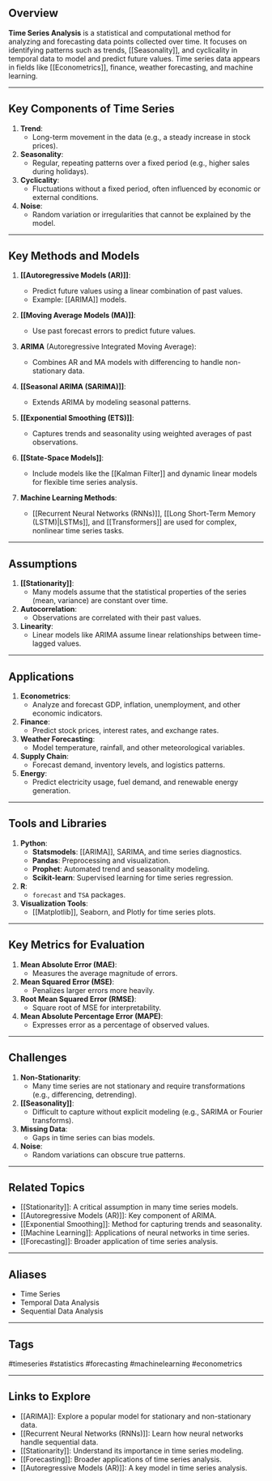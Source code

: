 ## Overview
**Time Series Analysis** is a statistical and computational method for analyzing and forecasting data points collected over time. It focuses on identifying patterns such as trends, [[Seasonality]], and cyclicality in temporal data to model and predict future values. Time series data appears in fields like [[Econometrics]], finance, weather forecasting, and machine learning.

---

## Key Components of Time Series

1. **Trend**:
   - Long-term movement in the data (e.g., a steady increase in stock prices).
2. **Seasonality**:
   - Regular, repeating patterns over a fixed period (e.g., higher sales during holidays).
3. **Cyclicality**:
   - Fluctuations without a fixed period, often influenced by economic or external conditions.
4. **Noise**:
   - Random variation or irregularities that cannot be explained by the model.

---

## Key Methods and Models

1. **[[Autoregressive Models (AR)]]**:
   - Predict future values using a linear combination of past values.
   - Example: [[ARIMA]] models.

2. **[[Moving Average Models (MA)]]**:
   - Use past forecast errors to predict future values.

3. **ARIMA** (Autoregressive Integrated Moving Average):
   - Combines AR and MA models with differencing to handle non-stationary data.

4. **[[Seasonal ARIMA (SARIMA)]]**:
   - Extends ARIMA by modeling seasonal patterns.

5. **[[Exponential Smoothing (ETS)]]**:
   - Captures trends and seasonality using weighted averages of past observations.

6. **[[State-Space Models]]**:
   - Include models like the [[Kalman Filter]] and dynamic linear models for flexible time series analysis.

7. **Machine Learning Methods**:
   - [[Recurrent Neural Networks (RNNs)]], [[Long Short-Term Memory (LSTM)|LSTMs]], and [[Transformers]] are used for complex, nonlinear time series tasks.

---

## Assumptions

1. **[[Stationarity]]**:
   - Many models assume that the statistical properties of the series (mean, variance) are constant over time.
2. **Autocorrelation**:
   - Observations are correlated with their past values.
3. **Linearity**:
   - Linear models like ARIMA assume linear relationships between time-lagged values.

---

## Applications

1. **Econometrics**:
   - Analyze and forecast GDP, inflation, unemployment, and other economic indicators.
2. **Finance**:
   - Predict stock prices, interest rates, and exchange rates.
3. **Weather Forecasting**:
   - Model temperature, rainfall, and other meteorological variables.
4. **Supply Chain**:
   - Forecast demand, inventory levels, and logistics patterns.
5. **Energy**:
   - Predict electricity usage, fuel demand, and renewable energy generation.

---

## Tools and Libraries

1. **Python**:
   - **Statsmodels**: [[ARIMA]], SARIMA, and time series diagnostics.
   - **Pandas**: Preprocessing and visualization.
   - **Prophet**: Automated trend and seasonality modeling.
   - **Scikit-learn**: Supervised learning for time series regression.
2. **R**:
   - `forecast` and `TSA` packages.
3. **Visualization Tools**:
   - [[Matplotlib]], Seaborn, and Plotly for time series plots.

---

## Key Metrics for Evaluation

1. **Mean Absolute Error (MAE)**:
   - Measures the average magnitude of errors.
2. **Mean Squared Error (MSE)**:
   - Penalizes larger errors more heavily.
3. **Root Mean Squared Error (RMSE)**:
   - Square root of MSE for interpretability.
4. **Mean Absolute Percentage Error (MAPE)**:
   - Expresses error as a percentage of observed values.

---

## Challenges

1. **Non-Stationarity**:
   - Many time series are not stationary and require transformations (e.g., differencing, detrending).
2. **[[Seasonality]]**:
   - Difficult to capture without explicit modeling (e.g., SARIMA or Fourier transforms).
3. **Missing Data**:
   - Gaps in time series can bias models.
4. **Noise**:
   - Random variations can obscure true patterns.

---

## Related Topics

- [[Stationarity]]: A critical assumption in many time series models.
- [[Autoregressive Models (AR)]]: Key component of ARIMA.
- [[Exponential Smoothing]]: Method for capturing trends and seasonality.
- [[Machine Learning]]: Applications of neural networks in time series.
- [[Forecasting]]: Broader application of time series analysis.

---

## Aliases
- Time Series
- Temporal Data Analysis
- Sequential Data Analysis

---

## Tags
#timeseries #statistics #forecasting #machinelearning #econometrics

---

## Links to Explore
- [[ARIMA]]: Explore a popular model for stationary and non-stationary data.
- [[Recurrent Neural Networks (RNNs)]]: Learn how neural networks handle sequential data.
- [[Stationarity]]: Understand its importance in time series modeling.
- [[Forecasting]]: Broader applications of time series analysis.
- [[Autoregressive Models (AR)]]: A key model in time series analysis.